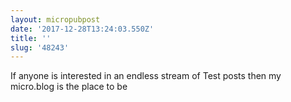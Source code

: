 ```yaml
---
layout: micropubpost
date: '2017-12-28T13:24:03.550Z'
title: ''
slug: '48243'
---
```

If anyone is interested in an endless stream of Test posts then my micro.blog is the place to be
